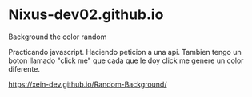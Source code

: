 # Nixus-dev02.github.io
Background the color random

Practicando javascript.
Haciendo peticion a  una api.
Tambien tengo un boton llamado "click me" que cada que le doy click
me genere un color diferente.

https://xein-dev.github.io/Random-Background/
